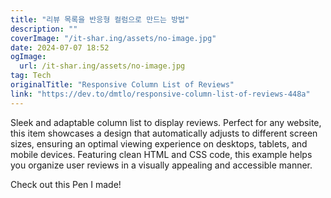 ```yaml
---
title: "리뷰 목록을 반응형 컬럼으로 만드는 방법"
description: ""
coverImage: "/it-shar.ing/assets/no-image.jpg"
date: 2024-07-07 18:52
ogImage:
  url: /it-shar.ing/assets/no-image.jpg
tag: Tech
originalTitle: "Responsive Column List of Reviews"
link: "https://dev.to/dmtlo/responsive-column-list-of-reviews-448a"
---
```


Sleek and adaptable column list to display reviews. Perfect for any website, this item showcases a design that automatically adjusts to different screen sizes, ensuring an optimal viewing experience on desktops, tablets, and mobile devices. Featuring clean HTML and CSS code, this example helps you organize user reviews in a visually appealing and accessible manner.

Check out this Pen I made!
